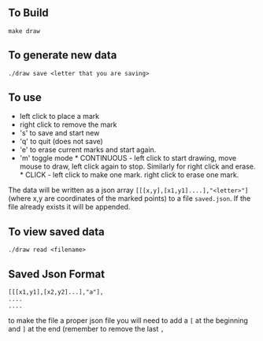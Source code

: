 ## To Build
`make draw`

## To generate new data
`./draw save <letter that you are saving>`

## To use
- left click to place a mark
- right click to remove the mark
- 's' to save and start new
- 'q' to quit (does not save)
- 'e' to erase current marks and start again.
- 'm' toggle mode
		* CONTINUOUS - left click to start drawing, move mouse to draw, left click again to stop. Similarly for right click and erase.
		* CLICK - left click to make one mark. right click to erase one mark.

The data will be written as a json array `[[[x,y],[x1,y1]....],"<letter>"]` (where x,y are coordinates of the marked points) to a file `saved.json`. If the file already exists it will be appended.

## To view saved data
`./draw read <filename>`


## Saved Json Format
```
[[[x1,y1],[x2,y2]...],"a"],
....
....

```

to make the file a proper json file you will need to add a `[` at the beginning and `]` at the end (remember to remove the last `,`

